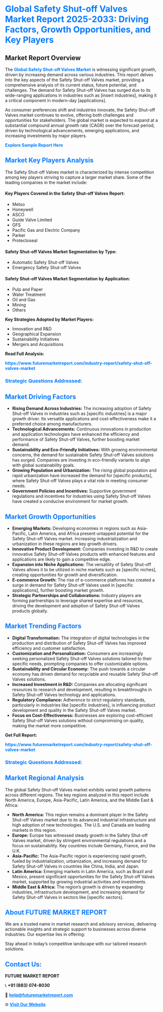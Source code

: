 <h1 style="color: #007BFF;">Global Safety Shut-off Valves Market Report 2025-2033: Driving Factors, Growth Opportunities, and Key Players</h1>

<section id="overview">
<h2>Market Report Overview</h2>
<p>The <a href="https://www.futuremarketreport.com/industry-report/safety-shut-off-valves-market" style="color: #007BFF; text-decoration: none;"><strong>Global Safety Shut-off Valves Market</strong></a> is witnessing significant growth, driven by increasing demand across various industries. This report delves into the key aspects of the Safety Shut-off Valves market, providing a comprehensive analysis of its current status, future potential, and challenges. The demand for Safety Shut-off Valves has surged due to its wide-ranging applications in industries such as [insert industries], making it a critical component in modern-day [applications].</p>
<p>As consumer preferences shift and industries innovate, the Safety Shut-off Valves market continues to evolve, offering both challenges and opportunities for stakeholders. The global market is expected to expand at a substantial compound annual growth rate (CAGR) over the forecast period, driven by technological advancements, emerging applications, and increasing investments by major players.</p>
</section>

<section id="overview">
<p><a href="https://www.futuremarketreport.com/request-sample/reportId=88771" style="color: #007BFF; text-decoration: none;"><strong>Explore Sample Report Here</strong></a></p>
</section>

<section id="key-players">
<h2 style="color: #007BFF;">Market Key Players Analysis</h2>
<p>The Safety Shut-off Valves market is characterized by intense competition among key players striving to capture a larger market share. Some of the leading companies in the market include:</p>
<h4>Key Players Covered in the Safety Shut-off Valves Report:</h4>
<ul><li>Metso</li><li>Honeywell</li><li>ASCO</li><li>Guide Valve Limited</li><li>GFS</li><li>Pacific Gas and Electric Company</li><li>Parker</li><li>Protectoseal</li></ul>
<h4>Safety Shut-off Valves Market Segmentation by Type:</h4>
<ul><li>Automatic Safety Shut-off Valves</li><li>Emergency Safety Shut-off Valves</li></ul>

<h4>Safety Shut-off Valves Market Segmentation by Application:</h4>
<ul><li>Pulp and Paper</li><li>Water Treatment</li><li>Oil and Gas</li><li>Mining</li><li>Others</li></ul>
<p><strong>Key Strategies Adopted by Market Players:</strong></p>
<ul>
<li>Innovation and R&D</li>
<li>Geographical Expansion</li>
<li>Sustainability Initiatives</li>
<li>Mergers and Acquisitions</li>
</ul>
</section>

<section>
<p><strong>Read Full Analysis: </strong></p><a href="https://www.futuremarketreport.com/industry-report/safety-shut-off-valves-market" style="color: #007BFF; text-decoration: none;"><strong>https://www.futuremarketreport.com/industry-report/safety-shut-off-valves-market</strong></a>
<h3 style="color: #007BFF;">Strategic Questions Addressed:</h3>
</section>

<section id="driving-factors">
<h2 style="color: #007BFF;">Market Driving Factors</h2>
<ul>
<li><strong>Rising Demand Across Industries:</strong> The increasing adoption of Safety Shut-off Valves in industries such as [specific industries] is a major growth driver. Its versatile applications and cost-effectiveness make it a preferred choice among manufacturers.</li>
<li><strong>Technological Advancements:</strong> Continuous innovations in production and application technologies have enhanced the efficiency and performance of Safety Shut-off Valves, further boosting market demand.</li>
<li><strong>Sustainability and Eco-Friendly Initiatives:</strong> With growing environmental concerns, the demand for sustainable Safety Shut-off Valves solutions has surged. Companies are investing in eco-friendly variants to align with global sustainability goals.</li>
<li><strong>Growing Population and Urbanization:</strong> The rising global population and rapid urbanization have increased the demand for [specific products], where Safety Shut-off Valves plays a vital role in meeting consumer needs.</li>
<li><strong>Government Policies and Incentives:</strong> Supportive government regulations and incentives for industries using Safety Shut-off Valves have created a conducive environment for market growth.</li>
</ul>
</section>

<section id="growth-opportunities">
<h2 style="color: #007BFF;">Market Growth Opportunities</h2>
<ul>
<li><strong>Emerging Markets:</strong> Developing economies in regions such as Asia-Pacific, Latin America, and Africa present untapped potential for the Safety Shut-off Valves market. Increasing industrialization and urbanization in these regions are key growth drivers.</li>
<li><strong>Innovative Product Development:</strong> Companies investing in R&D to create innovative Safety Shut-off Valves products with enhanced features and applications are likely to gain a competitive edge.</li>
<li><strong>Expansion into Niche Applications:</strong> The versatility of Safety Shut-off Valves allows it to be utilized in niche markets such as [specific niches], creating opportunities for growth and diversification.</li>
<li><strong>E-commerce Growth:</strong> The rise of e-commerce platforms has created a surge in demand for Safety Shut-off Valves used in [specific applications], further boosting market growth.</li>
<li><strong>Strategic Partnerships and Collaborations:</strong> Industry players are forming partnerships to leverage shared expertise and resources, driving the development and adoption of Safety Shut-off Valves products globally.</li>
</ul>
</section>

<section id="trending-factors">
<h2 style="color: #007BFF;">Market Trending Factors</h2>
<ul>
<li><strong>Digital Transformation:</strong> The integration of digital technologies in the production and distribution of Safety Shut-off Valves has improved efficiency and customer satisfaction.</li>
<li><strong>Customization and Personalization:</strong> Consumers are increasingly seeking personalized Safety Shut-off Valves solutions tailored to their specific needs, prompting companies to offer customizable options.</li>
<li><strong>Sustainability and Circular Economy:</strong> The push towards a circular economy has driven demand for recyclable and reusable Safety Shut-off Valves solutions.</li>
<li><strong>Increased Investment in R&D:</strong> Companies are allocating significant resources to research and development, resulting in breakthroughs in Safety Shut-off Valves technology and applications.</li>
<li><strong>Regulatory Compliance:</strong> Adherence to strict regulatory standards, particularly in industries like [specific industries], is influencing product development and quality in the Safety Shut-off Valves market.</li>
<li><strong>Focus on Cost-Effectiveness:</strong> Businesses are exploring cost-efficient Safety Shut-off Valves solutions without compromising on quality, making the market more competitive.</li>
</ul>
</section>

<section>
<p><strong>Get Full Report: </strong></p><a href="https://www.futuremarketreport.com/industry-report/safety-shut-off-valves-market" style="color: #007BFF; text-decoration: none;"><strong>https://www.futuremarketreport.com/industry-report/safety-shut-off-valves-market</strong></a>
<h3 style="color: #007BFF;">Strategic Questions Addressed:</h3>
</section>


<section id="regional-analysis">
<h2 style="color: #007BFF;">Market Regional Analysis</h2>
<p>The global Safety Shut-off Valves market exhibits varied growth patterns across different regions. The key regions analyzed in this report include North America, Europe, Asia-Pacific, Latin America, and the Middle East & Africa:</p>
<ul>
<li><strong>North America:</strong> This region remains a dominant player in the Safety Shut-off Valves market due to its advanced industrial infrastructure and high adoption of new technologies. The U.S. and Canada are leading markets in this region.</li>
<li><strong>Europe:</strong> Europe has witnessed steady growth in the Safety Shut-off Valves market, driven by stringent environmental regulations and a focus on sustainability. Key countries include Germany, France, and the U.K.</li>
<li><strong>Asia-Pacific:</strong> The Asia-Pacific region is experiencing rapid growth, fueled by industrialization, urbanization, and increasing demand for Safety Shut-off Valves in countries like China, India, and Japan.</li>
<li><strong>Latin America:</strong> Emerging markets in Latin America, such as Brazil and Mexico, present significant opportunities for the Safety Shut-off Valves market, supported by growing industrial activities and investments.</li>
<li><strong>Middle East & Africa:</strong> The region’s growth is driven by expanding industries, infrastructure development, and increasing demand for Safety Shut-off Valves in sectors like [specific sectors].</li>
</ul>
</section>

<footer>
<h2 style="color: #007BFF;">About FUTURE MARKET REPORT</h2>
<p>We are a trusted name in market research and advisory services, delivering actionable insights and strategic support to businesses across diverse industries. Our expertise lies in offering:</p>

<p>Stay ahead in today’s competitive landscape with our tailored research solutions.</p>

<h2 style="color: #007BFF;">Contact Us:</h2>
<p><strong>FUTURE MARKET REPORT</strong></p>
<p>📞 <strong>+91 (883) 074-8030</strong></p>
<p>📧 <strong><a href="mailto:help@futuremarketreport.com" style="color: #007BFF;">help@futuremarketreport.com</a></strong></p>
<p>🌐 <strong><a href="https://www.futuremarketreport.com/" style="color: #007BFF;">Visit Our Website</a></strong></p>
</footer>
